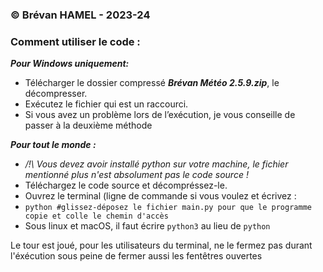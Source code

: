 ### © Brévan HAMEL - 2023-24
### Comment utiliser le code : 

***Pour Windows uniquement:***
  - Télécharger le dossier compressé ***Brévan Météo 2.5.9.zip***, le décompresser.
  - Exécutez le fichier qui est un raccourci.
  - Si vous avez un problème lors de l’exécution, je vous conseille de passer à la deuxième méthode

***Pour tout le monde :***
  - */!\ Vous devez avoir installé python sur votre machine, le fichier mentionné plus n'est absolument pas le code source !*
  - Téléchargez le code source et décompréssez-le.
  - Ouvrez le terminal (ligne de commande si vous voulez et écrivez :
  -  `python #glissez-déposez le fichier main.py pour que le programme copie et colle le chemin d'accès`
  -   Sous linux et macOS, il faut écrire `python3` au lieu de `python`

Le tour est joué, pour les utilisateurs du terminal, ne le fermez pas durant l'éxécution sous peine de fermer aussi les fentêtres ouvertes     
